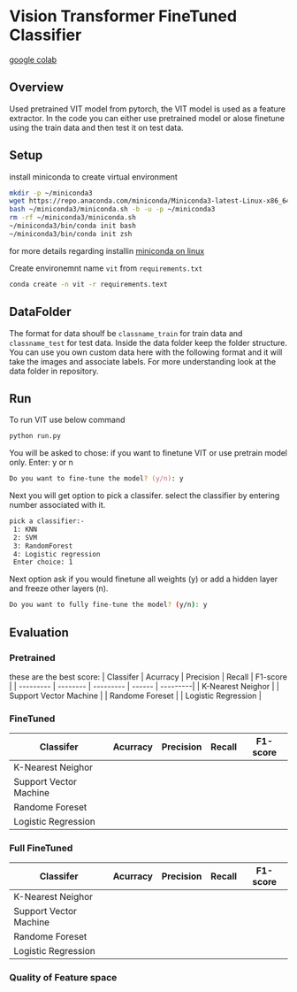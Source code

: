 # Vision Transformer FineTuned Classifier
[google colab](https://colab.research.google.com/drive/19ySYPRIMFlyPO0hrEfOmucgz_xbM0YOD?authuser=1#scrollTo=6xZnCvBEHcbo)

## Overview 
Used pretrained VIT model from pytorch, the VIT model is used as a feature extractor. In the code you can either use pretrained model or alose finetune using the train data and then test it on test data.

## Setup
install miniconda to create virtual environment
```bash
mkdir -p ~/miniconda3
wget https://repo.anaconda.com/miniconda/Miniconda3-latest-Linux-x86_64.sh -O ~/miniconda3/miniconda.sh
bash ~/miniconda3/miniconda.sh -b -u -p ~/miniconda3
rm -rf ~/miniconda3/miniconda.sh
~/miniconda3/bin/conda init bash
~/miniconda3/bin/conda init zsh

```
for more details regarding installin [miniconda on linux](https://waylonwalker.com/install-miniconda/)

Create environemnt name `vit` from `requirements.txt`
```bash
conda create -n vit -r requirements.text
```
## DataFolder
The format for data shoulf be `classname_train` for train data and `classname_test` for test data. Inside the data folder keep the folder structure. You can use you own custom data here with the following format and it will take the images and associate labels.
For more understanding look at the data folder in repository.


## Run
To run VIT use below command
```zsh
python run.py
```
You will be asked to chose: if you want to finetune VIT or use pretrain model only.
Enter: y or n
```zsh
Do you want to fine-tune the model? (y/n): y
```
Next you will get option to pick a classifer.
select the classifier by entering number associated with it.
```zsh
pick a classifier:-
 1: KNN
 2: SVM
 3: RandomForest
 4: Logistic regression
 Enter choice: 1
 ```
 Next option ask if you would finetune all weights (y) or  add a hidden layer and freeze other layers (n).
 ```bash
 Do you want to fully fine-tune the model? (y/n): y
 ```

## Evaluation

### Pretrained
these are the best score: 
| Classifer | Acurracy | Precision | Recall | F1-score |
| --------- | -------- | --------- | ------ | ---------|
| K-Nearest Neighor | 
| Support Vector Machine |
| Randome Foreset |
| Logistic Regression | 

### FineTuned
| Classifer | Acurracy | Precision | Recall | F1-score |
| --------- | -------- | --------- | ------ | ---------|
| K-Nearest Neighor | 
| Support Vector Machine |
| Randome Foreset |
| Logistic Regression | 

### Full FineTuned
| Classifer | Acurracy | Precision | Recall | F1-score |
| --------- | -------- | --------- | ------ | ---------|
| K-Nearest Neighor | 
| Support Vector Machine |
| Randome Foreset |
| Logistic Regression | 

### Quality of Feature space
